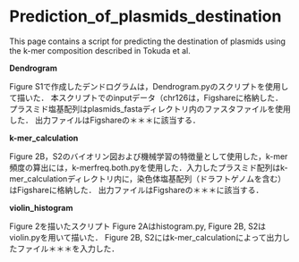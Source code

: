 # Prediction_of_plasmids_destination

This page contains a script for predicting the destination of plasmids using the k-mer composition described in Tokuda et al.

**Dendrogram**

Figure S1で作成したデンドログラムは，Dendrogram.pyのスクリプトを使用して描いた．
本スクリプトでのinputデータ（chr126は，Figshareに格納した．
プラスミド塩基配列はplasmids_fastaディレクトリ内のファスタファイルを使用した．
出力ファイルはFigshareの＊＊＊に該当する．


**k-mer_calculation**

Figure 2B，S2のバイオリン図および機械学習の特徴量として使用した，k-mer頻度の算出には，k-merfreq.both.pyを使用した．入力したプラスミド配列はk-mer_calculationディレクトリ内に，染色体塩基配列（ドラフトゲノムを含む）はFigshareに格納した．
出力ファイルはFigshareの＊＊＊に該当する．

**violin_histogram**

Figure 2を描いたスクリプト
Figure 2Aはhistogram.py, Figure 2B, S2はviolin.pyを用いて描いた．
Figure 2B, S2にはk-mer_calculationによって出力したファイル＊＊＊を入力した．

